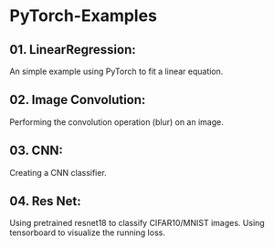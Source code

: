 # PyTorch-Examples

## 01. LinearRegression:
An simple example using PyTorch to fit a linear equation.

## 02. Image Convolution:
Performing the convolution operation (blur) on an image.

## 03. CNN:
Creating a CNN classifier.

## 04. Res Net:
Using pretrained resnet18 to classify CIFAR10/MNIST images.
Using tensorboard to visualize the running loss.